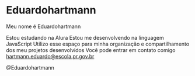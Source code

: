 # Eduardohartmann
Meu nome é Eduardohartmann

Estou estudando na Alura
Estou me desenvolvendo na linguagem JavaScript
Utilizo esse espaço para minha organização e compartilhamento dos meu projetos desenvolvidos
Você pode entrar em contato comigo
hartmann.eduardo@escola.pr.gov.br

@Eduardohartmann
